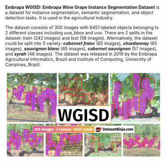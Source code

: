 **Embrapa WGISD: Embrapa Wine Grape Instance Segmentation Dataset** is a dataset for instance segmentation, semantic segmentation, and object detection tasks. It is used in the agricultural industry. 

The dataset consists of 300 images with 6451 labeled objects belonging to 2 different classes including *uva_bbox* and *uva*. There are 2 splits in the dataset: *train* (242 images) and *test* (58 images). Alternatively, the dataset could be split into 5 variety: ***cabernet franc*** (65 images), ***chardonnay*** (65 images), ***sauvignon blanc*** (65 images), ***cabernet sauvignon*** (57 images), and ***syrah*** (48 images). The dataset was released in 2019 by the Embrapa Agricultural Informatics, Brazil and Institute of Computing, University of Campinas, Brazil.

<img src="https://github.com/dataset-ninja/wgisd/raw/main/visualizations/poster.png">
